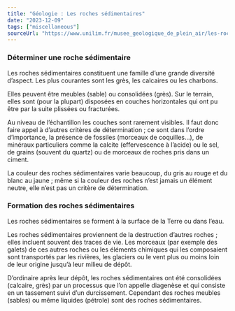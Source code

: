 ```yaml
---
title: "Géologie : Les roches sédimentaires"
date: "2023-12-09"
tags: ["miscellaneous"]
sourceUrl: "https://www.unilim.fr/musee_geologique_de_plein_air/les-roches-presentees-2/les-roches-sedimentaires/"
---
```


### Déterminer une roche sédimentaire

Les roches sédimentaires constituent une famille d’une grande diversité d’aspect. Les plus courantes sont les grès, les calcaires ou les charbons.

Elles peuvent être meubles (sable) ou consolidées (grès). Sur le terrain, elles sont (pour la plupart) disposées en couches horizontales qui ont pu être par la suite plissées ou fracturées.

Au niveau de l’échantillon les couches sont rarement visibles. Il faut donc faire appel à d’autres critères de détermination ; ce sont dans l’ordre d’importance, la présence de fossiles (morceaux de coquilles…), de minéraux particuliers comme la calcite (effervescence à l’acide) ou le sel, de grains (souvent du quartz) ou de morceaux de roches pris dans un ciment.

La couleur des roches sédimentaires varie beaucoup, du gris au rouge et du blanc au jaune ; même si la couleur des roches n’est jamais un élément neutre, elle n’est pas un critère de détermination.

### Formation des roches sédimentaires

Les roches sédimentaires se forment à la surface de la Terre ou dans l’eau.

Les roches sédimentaires proviennent de la destruction d’autres roches ; elles incluent souvent des traces de vie. Les morceaux (par exemple des galets) de ces autres roches ou les éléments chimiques qui les composaient sont transportés par les rivières, les glaciers ou le vent plus ou moins loin de leur origine jusqu’à leur milieu de dépôt.

D’ordinaire après leur dépôt, les roches sédimentaires ont été consolidées (calcaire, grès) par un processus que l’on appelle diagenèse et qui consiste en un tassement suivi d’un durcissement. Cependant des roches meubles (sables) ou même liquides (pétrole) sont des roches sédimentaires.
